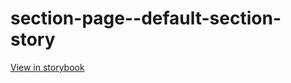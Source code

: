# section-page--default-section-story

[View in storybook](https://raw.githack.com/Independent-Digital-News-and-Media-Ltd/standard-pwamp-sb/PR-420-sb/index.html?path=/story/section-page--default-section-story)